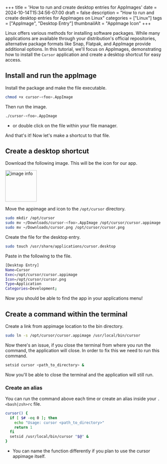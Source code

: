 +++
title = 'How to run and create desktop entries for AppImages'
date = 2024-10-14T15:34:56-07:00
draft = false
description = "How to run and create desktop entries for AppImages on Linux"
categories = ["Linux"]
tags = ["AppImage", "Desktop Entry"]
thumbnailAlt = "AppImage Icon"
+++

Linux offers various methods for installing software packages. While many
applications are available through your distribution's official repositories,
alternative package formats like Snap, Flatpak, and AppImage provide additional
options. In this tutorial, we'll focus on AppImages, demonstrating how to
install the `Cursor` application and create a desktop shortcut for easy access.

## Install and run the appImage

Install the package and make the file executable.

```bash
chmod +x cursor-<foo>.AppImage
```

Then run the image.

```bash
./cursor-<foo>.AppImage
```

- or double click on the file within your file manager.

And that's it! Now let's make a shortcut to that file.

## Create a desktop shortcut

Download the following image. This will be the icon for our app.

<img src="./cursor.png" alt="image info" width="100" />

Move the appimage and icon to the `/opt/cursor` directory.

```bash
sudo mkdir /opt/cursor
sudo mv ~/Downloads/cursor-<foo>.AppImage /opt/cursor/cursor.appimage
sudo mv ~/Downloads/cursor.png /opt/cursor/cursor.png
```

Create the file for the desktop entry.

```bash
sudo touch /usr/share/applications/cursor.desktop
```

Paste in the following to the file.

```bash
[Desktop Entry]
Name=Cursor
Exec=/opt/cursor/cursor.appimage
Icon=/opt/cursor/cursor.png
Type=Application
Categories=Development;
```

Now you should be able to find the app in your applications menu!

## Create a command within the terminal

Create a link from appimage location to the bin directory.

```bash
sudo ln -s /opt/cursor/cursor.appimage /usr/local/bin/cursor
```

Now there's an issue, if you close the terminal from where you run the command,
the application will close. In order to fix this we need to run this command.

```bash
setsid cursor <path_to_directory> &
```

Now you'll be able to close the terminal and the application will still run.

### Create an alias

You can run the command above each time or create an alias inside your
`.<bash|zsh>rc` file.

```bash
cursor() {
  if [ $# -eq 0 ]; then
    echo "Usage: cursor <path_to_directory>"
    return 1
  fi
  setsid /usr/local/bin/cursor "$@" &
}
```

- You can name the function differently if you plan to use the cursor appimage
  itself.
